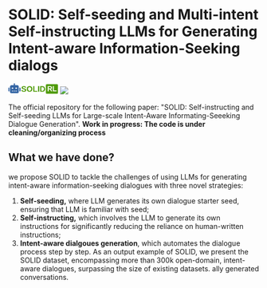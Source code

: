 # SOLID: Self-seeding and Multi-intent Self-instructing LLMs for Generating Intent-aware Information-Seeking dialogs
<img src= "../figures/solid_logov5.png" width=100px></img>
[![](https://img.shields.io/badge/Language-English-brightgreen)](https://github.com/arian-askari/SOLID)

The official repository for the following paper: "SOLID: Self-instructing and Self-seeding LLMs for Large-scale Intent-Aware Informating-Seeeking Dialogue Generation".  **Work in progress: The code is under cleaning/organizing process**

## What we have done?
we propose SOLID to tackle the challenges of using LLMs for generating intent-aware information-seeking dialogues with three novel strategies:

  1. **Self-seeding,** where LLM generates its own dialogue starter seed, ensuring that LLM is familiar with seed;
  2. **Self-instructing,** which involves the LLM to generate its own instructions for significantly reducing the reliance on human-written instructions;
  3. **Intent-aware dialgoues generation**, which automates the dialogue process step by step.
  As an output example of SOLID, we present the SOLID dataset, encompassing more than 300k open-domain, intent-aware dialogues, surpassing the size of existing datasets.
ally generated conversations.
